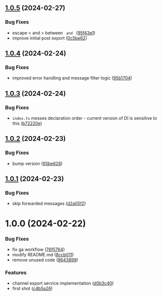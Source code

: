 ## [1.0.5](https://github.com/en9inerd/jekyll-post-bot/compare/v1.0.4...v1.0.5) (2024-02-27)


### Bug Fixes

* escape < and > between <code> and </code> ([95f43e1](https://github.com/en9inerd/jekyll-post-bot/commit/95f43e1236241878eb384cdd948d26bba93d6e5f))
* improve initial post export ([0c5be62](https://github.com/en9inerd/jekyll-post-bot/commit/0c5be62422dbdc129bc152d1a25f0777c08a6e8b))

## [1.0.4](https://github.com/en9inerd/jekyll-post-bot/compare/v1.0.3...v1.0.4) (2024-02-24)


### Bug Fixes

* improved error handling and message filter logic ([95b1704](https://github.com/en9inerd/jekyll-post-bot/commit/95b170487c242316a1bf9601224626948b75c8f2))

## [1.0.3](https://github.com/en9inerd/jekyll-post-bot/compare/v1.0.2...v1.0.3) (2024-02-24)


### Bug Fixes

* `index.ts` messes declaration order - current version of DI is sensitive to this ([b72220e](https://github.com/en9inerd/jekyll-post-bot/commit/b72220ea701acdb952c6e94aac36171ffdf09a95))

## [1.0.2](https://github.com/en9inerd/jekyll-post-bot/compare/v1.0.1...v1.0.2) (2024-02-23)


### Bug Fixes

* bump version ([65be628](https://github.com/en9inerd/jekyll-post-bot/commit/65be62846505c69d3507baabc69d7537f2b9259c))

## [1.0.1](https://github.com/en9inerd/jekyll-post-bot/compare/v1.0.0...v1.0.1) (2024-02-23)


### Bug Fixes

* skip forwarded messages ([d2a05f2](https://github.com/en9inerd/jekyll-post-bot/commit/d2a05f20abbfb11781ab2034d74eed98ef0bb68a))

# 1.0.0 (2024-02-22)


### Bug Fixes

* fix ga workflow ([76f5764](https://github.com/en9inerd/jekyll-post-bot/commit/76f57646df8c845bcc8500c1c820d1ce3a038e6e))
* modify README.md ([8ccb011](https://github.com/en9inerd/jekyll-post-bot/commit/8ccb011519e2c14822cf64048074713fd9a0c6e4))
* remove unused code ([8643899](https://github.com/en9inerd/jekyll-post-bot/commit/86438997f67123dfe173625546411a5a08a84c0c))


### Features

* channel export service implementation ([d0b3c40](https://github.com/en9inerd/jekyll-post-bot/commit/d0b3c405c32306d94a588837cc1fe8324bbcc6a4))
* first shot ([c4b5a26](https://github.com/en9inerd/jekyll-post-bot/commit/c4b5a2639d5d4a29b17357941525ac9fa2f569a8))

